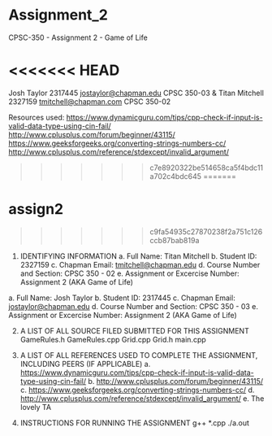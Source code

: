 # Assignment_2
CPSC-350 - Assignment 2 - Game of Life

<<<<<<< HEAD
=======
Josh Taylor
2317445
jostaylor@chapman.edu
CPSC 350-03
&
Titan Mitchell
2327159
tmitchell@chapman.com
CPSC 350-02

Resources used:
https://www.dynamicguru.com/tips/cpp-check-if-input-is-valid-data-type-using-cin-fail/
http://www.cplusplus.com/forum/beginner/43115/
https://www.geeksforgeeks.org/converting-strings-numbers-cc/
http://www.cplusplus.com/reference/stdexcept/invalid_argument/
>>>>>>> c7e8920322be514658ca5f4bdc11a702c4bdc645
=======
# assign2
>>>>>>> c9fa54935c27870238f2a751c126ccb87bab819a

1. IDENTIFYING INFORMATION
a. Full Name: Titan Mitchell
b. Student ID: 2327159
c. Chapman Email: tmitchell@chapman.edu
d. Course Number and Section: CPSC 350 - 02
e. Assignment or Excercise Number: Assignment 2 (AKA Game of Life)

a. Full Name: Josh Taylor
b. Student ID: 2317445
c. Chapman Email: jostaylor@chapman.edu
d. Course Number and Section: CPSC 350 - 03
e. Assignment or Excercise Number: Assignment 2 (AKA Game of Life)

2. A LIST OF ALL SOURCE FILED SUBMITTED FOR THIS ASSIGNMENT
GameRules.h
GameRules.cpp
Grid.cpp
Grid.h
main.cpp


4. A LIST OF ALL REFERENCES USED TO COMPLETE THE ASSIGNMENT, INCLUDING PEERS (IF APPLICABLE)
a. https://www.dynamicguru.com/tips/cpp-check-if-input-is-valid-data-type-using-cin-fail/
b. http://www.cplusplus.com/forum/beginner/43115/
c. https://www.geeksforgeeks.org/converting-strings-numbers-cc/
d. http://www.cplusplus.com/reference/stdexcept/invalid_argument/
e. The lovely TA

5. INSTRUCTIONS FOR RUNNING THE ASSIGNMENT
g++ *.cpp
./a.out
